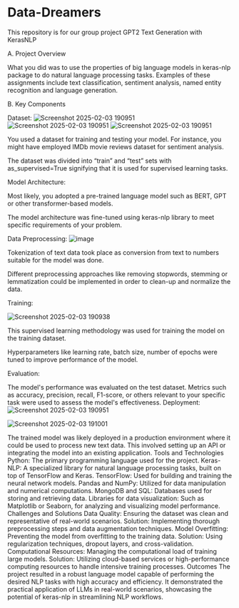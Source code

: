 # Data-Dreamers
This  repository is for our group project  GPT2 Text Generation with KerasNLP


A. Project Overview

What you did was to use the properties of big language models in keras-nlp package to do natural language processing tasks. Examples of these assignments include text classification, sentiment analysis, named entity recognition and language generation.

B. Key Components

Dataset:
![Screenshot 2025-02-03 190951](https://github.com/user-attachments/assets/e0acbc58-d7c9-4969-a44d-1f78d33b146d)
![Screenshot 2025-02-03 190951](https://github.com/user-attachments/assets/d0ced0a2-8311-490b-a27e-4a1cb6243d0f)
![Screenshot 2025-02-03 190951](https://github.com/user-attachments/assets/7eac7bfa-e83b-4ca1-a64f-44a27a69a398)





You used a dataset for training and testing your model. For instance, you might have employed IMDb movie reviews dataset for sentiment analysis.

The dataset was divided into “train” and “test” sets with as_supervised=True signifying that it is used for supervised learning tasks.

Model Architecture:

Most likely, you adopted a pre-trained language model such as BERT, GPT or other transformer-based models.

The model architecture was fine-tuned using keras-nlp library to meet specific requirements of your problem.

Data Preprocessing:
![image](https://github.com/user-attachments/assets/4aa1ee73-84c8-43a5-9915-9059f4f4663b)

Tokenization of text data took place as conversion from text to numbers suitable for the model was done.

Different preprocessing approaches like removing stopwords, stemming or lemmatization could be implemented in order to clean-up and normalize the data.

Training:

![Screenshot 2025-02-03 190938](https://github.com/user-attachments/assets/b315bc7d-fa40-402e-88a9-4e0f03aa7eaa)

This supervised learning methodology was used for training the model on the training dataset.

Hyperparameters like learning rate, batch size, number of epochs were tuned to improve performance of the model.

Evaluation:

The model's performance was evaluated on the test dataset.
Metrics such as accuracy, precision, recall, F1-score, or others relevant to your specific task were used to assess the model's effectiveness.
Deployment:
![Screenshot 2025-02-03 190951](https://github.com/user-attachments/assets/96bd622a-dcf3-410c-847c-aea6c24e72bd)

![Screenshot 2025-02-03 191001](https://github.com/user-attachments/assets/d30ad945-00c6-40e1-bf5f-03c8b9c2ce10)

The trained model was likely deployed in a production environment where it could be used to process new text data.
This involved setting up an API or integrating the model into an existing application.
Tools and Technologies
Python: The primary programming language used for the project.
Keras-NLP: A specialized library for natural language processing tasks, built on top of TensorFlow and Keras.
TensorFlow: Used for building and training the neural network models.
Pandas and NumPy: Utilized for data manipulation and numerical computations.
MongoDB and SQL: Databases used for storing and retrieving data.
Libraries for data visualization: Such as Matplotlib or Seaborn, for analyzing and visualizing model performance.
Challenges and Solutions
Data Quality: Ensuring the dataset was clean and representative of real-world scenarios.
Solution: Implementing thorough preprocessing steps and data augmentation techniques.
Model Overfitting: Preventing the model from overfitting to the training data.
Solution: Using regularization techniques, dropout layers, and cross-validation.
Computational Resources: Managing the computational load of training large models.
Solution: Utilizing cloud-based services or high-performance computing resources to handle intensive training processes.
Outcomes
The project resulted in a robust language model capable of performing the desired NLP tasks with high accuracy and efficiency.
It demonstrated the practical application of LLMs in real-world scenarios, showcasing the potential of keras-nlp in streamlining NLP workflows.
<br>

